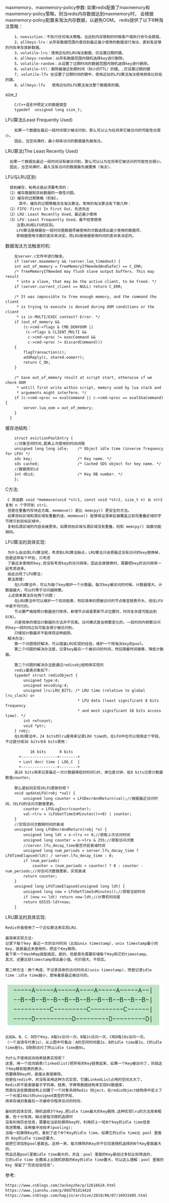 
maxmemory、maxmemory-policy参数:
如果redis配置了maxmemory和maxmemory-policy策略，则当redis内存数据达到maxmemory时，
会根据maxmemory-policy配置来淘汰内存数据，以避免OOM。
redis提供了以下6种淘汰策略：

        1，noeviction：不执行任何淘汰策略，当达到内存限制的时候客户端执行命令会报错。
        2，allkeys-lru：从所有数据范围内查找到最近最少使用的数据进行淘汰，直到有足够的内存来存放新数据。
        3，volatile-lru：使用近似的LRU淘汰数据，仅设置过期的键。
        4，allkeys-random：从所有数据范围内随机选择key进行删除。
        5，volatile-random：从设置了过期时间的数据范围内随机选择key进行删除。
        6，volatile-ttl：删除最接近到期​​时间（较小的TTL）的键。,仅设置过期的键
        7, volatile-lfu	在设置了过期时间的键中，使用近似的LFU算法淘汰使用频率比较低的键。
        8，allkeys-lfu	使用近似的LFU算法淘汰整个数据库的键。
        
size_t
        
        C/C++语言中预定义的数据类型
        typedef  unsigned long size_t;
        
LFU算法(Least Frequently Used)
        
        如果一个数据在最近一段时间很少被访问到，那么可以认为在将来它被访问的可能性也很小。
        因此，当空间满时，最小频率访问的数据最先被淘汰。
        
LRU算法(The Least Recently Used)

      如果一个数据在最近一段时间没有被访问到，那么可以认为在将来它被访问的可能性也很小。
      因此，当空间满时，最久没有访问的数据最先被置换（淘汰）。

LFU与LRU区别:

      提到缓存，有两点是必须要考虑的：
     （1）缓存数据和目标数据的一致性问题。
     （2）缓存的过期策略（机制）。
          其中，缓存的过期策略涉及淘汰算法。常用的淘汰算法有下面几种：
     （1）FIFO：First In First Out，先进先出
     （2）LRU：Least Recently Used，最近最少使用
     （3）LFU：Least Frequently Used，最不经常使用
         注意LRU和LFU的区别。
         LFU算法是根据在一段时间里数据项被使用的次数选择出最少使用的数据项，
         即根据使用次数的差异来决定。而LRU是根据使用时间的差异来决定的。
         

数据淘汰方法触发时机:
       
        在server.c文件中进行触发。
        if (server.maxmemory && !server.lua_timedout) {
        int out_of_memory = freeMemoryIfNeededAndSafe() == C_ERR;
        /* freeMemoryIfNeeded may flush slave output buffers. This may result
         * into a slave, that may be the active client, to be freed. */
        if (server.current_client == NULL) return C_ERR;
    
        /* It was impossible to free enough memory, and the command the client
         * is trying to execute is denied during OOM conditions or the client
         * is in MULTI/EXEC context? Error. */
        if (out_of_memory &&
            (c->cmd->flags & CMD_DENYOOM ||
             (c->flags & CLIENT_MULTI &&
              c->cmd->proc != execCommand &&
              c->cmd->proc != discardCommand)))
        {
            flagTransaction(c);
            addReply(c, shared.oomerr);
            return C_OK;
        }
    
        /* Save out_of_memory result at script start, otherwise if we check OOM
         * untill first write within script, memory used by lua stack and
         * arguments might interfere. */
        if (c->cmd->proc == evalCommand || c->cmd->proc == evalShaCommand) {
            server.lua_oom = out_of_memory;
        }
      }

缓存池结构：
    
        struct evictionPoolEntry {
        //对象空闲时间,距离上次使用的时间间隔
        unsigned long long idle;    /* Object idle time (inverse frequency for LFU) */
        sds key;                    /* Key name. */
        sds cached;                 /* Cached SDS object for key name. */
        //数据库的id
        int dbid;                   /* Key DB number. */
        };
        
C方法:
        
     C 库函数 void *memmove(void *str1, const void *str2, size_t n) 从 str2 复制 n 个字符到 str1，
     但是在重叠内存块这方面，memmove() 是比 memcpy() 更安全的方法。
     如果目标区域和源区域有重叠的话，memmove() 能够保证源串在被覆盖之前将重叠区域的字节拷贝到目标区域中，
     复制后源区域的内容会被更改。如果目标区域与源区域没有重叠，则和 memcpy() 函数功能相同。

LFU算法的具体实现:
    
     为什么会出现LFU算法呢，考虑到LRU算法缺点，LRU算法只会把最近没有访问的key替换掉，但是这样有个坏处，只考虑
     了最近未使用的key,但没有考虑key的访问频率。因此在做替换时，需要把key的访问频率一起考虑进来。
     由此出现了LFU算法:
     算法原理:
        在LFU算法中，可以为每个key维护一个计数器。每次key被访问的时候，计数器增大。计数器越大，可以约等于访问越频繁。
     上述简单算法存在两个问题：
        在LRU算法中可以维护一个双向链表，然后简单的把被访问的节点移至链表开头，但在LFU中是不可行的，
        节点要严格按照计数器进行排序，新增节点或者更新节点位置时，时间复杂度可能达到O(N)。
        只是简单的增加计数器的方法并不完美。访问模式是会频繁变化的，一段时间内频繁访问的key一段时间之后可能会很少被访问到，
        只增加计数器并不能体现这种趋势。
     解决办法:
        第一个问题很好解决，可以借鉴LRU实现的经验，维护一个待淘汰key的pool。
        第二个问题的解决办法是，记录key最后一个被访问的时间，然后随着时间推移，降低计数器。
        
        第二个问题的解决办法是通过redisobj结构体实现的
        redis基类对象如下:
        typedef struct redisObject {
            unsigned type:4;
            unsigned encoding:4;
            unsigned lru:LRU_BITS; /* LRU time (relative to global lru_clock) or
                                    * LFU data (least significant 8 bits frequency
                                    * and most significant 16 bits access time). */
            int refcount;
            void *ptr;
        } robj;
        在LRU算法中，24 bits的lru是用来记录LRU time的，在LFU中也可以使用这个字段，不过是分成16 bits与8 bits使用：

               16 bits      8 bits
          +----------------+--------+
          + Last decr time | LOG_C  |
          +----------------+--------+
        高16 bits用来记录最近一次计数器降低的时间ldt，单位是分钟，低8 bits记录计数器数值counter。
        
        那么是如何实现对LFU更新的呢？
        void updateLFU(robj *val) {
            unsigned long counter = LFUDecrAndReturn(val);//根据最近访问时间，对LFU的访问次数做更新。
            counter = LFULogIncr(counter);
            val->lru = (LFUGetTimeInMinutes()<<8) | counter;
        }
        //实现访问次数随时间的衰减
        unsigned long LFUDecrAndReturn(robj *o) {
            unsigned long ldt = o->lru >> 8;//获取上次访问时间
            unsigned long counter = o->lru & 255;//获取访问次数
            //server.lfu_decay_time是否开启衰减时间
            unsigned long num_periods = server.lfu_decay_time ? LFUTimeElapsed(ldt) / server.lfu_decay_time : 0;
            if (num_periods)
                counter = (num_periods > counter) ? 0 : counter - num_periods;//对访问次数做更新，实现衰减
            return counter;
        }
        unsigned long LFUTimeElapsed(unsigned long ldt) {
            unsigned long now = LFUGetTimeInMinutes();//获取当前时间
            if (now >= ldt) return now-ldt;//计算机时间差
            return 65535-ldt+now;
        }



LRU算法的具体实现:
    
    Redis作者使用了一个近似算法来实现LRU.
    
    最简单实现方法:
    记录下每个key 最近一次的访问时间（比如unix timestamp），unix timestamp最小的Key，就是最近未使用的，把这个Key移除。
    看下来一个HashMap就能搞定。是的，但是首先需要存储每个Key和它的timestamp。
    其次，还要比较timestamp得出最小值。代价很大，不现实。
    
    第二种方法：换个角度，不记录具体的访问时间点(unix timestamp)，而是记录idle time：idle time越小，意味着是最近被访问的。
    
![key的访问次数分布](../images/lru.png)

    比如A、B、C、D四个Key，A每5s访问一次，B每2s访问一次，C和D每10s访问一次。
    （一个波浪号代表1s），从上图中可看出：A的空闲时间是2s，B的idle time是1s，C的idle time是5s，D刚刚访问了所以idle time是0s。
    
    为什么不使用双向哈希链表实现呢？
    这里，用一个双向链表(linkedlist)把所有的Key链表起来，如果一个Key被访问了，将就这个Key移到链表的表头，
    而要移除Key时，直接从表尾移除。
    但是在redis中，并没有采用这种方式实现，它嫌LinkedList占用的空间太大了。
    Redis并不是直接基于字符串、链表、字典等数据结构来实现KV数据库，
    而是在这些数据结构上创建了一个对象系统Redis Object。在redisObject结构体中定义了一个长度24bit的unsigned类型的字段，
    用来存储对象最后一次被命令程序访问的时间.
    
    最初的具体实现，随机选择3个key,把idle time最大的key删除.这种实现lru的方法简单粗暴，但十分有效。缺点是每次随机选择时
    没有利用历史信息，需要在当前轮移除key时，利用好上一轮N个key的idle time信息
    改进策略，采用缓冲池技术(pooling):
    当每一轮移除Key时，拿到了这个N个Key的idle time，如果它的idle time比 pool 里面的 Key的idle time还要大，
    就把它添加到pool里面去。这样一来，每次移除的Key并不仅仅是随机选择的N个Key里面最大的，
    而且还是pool里面idle time最大的，并且：pool 里面的Key是经过多轮比较筛选的，
    它的idle time 在概率上比随机获取的Key的idle time要大，可以这么理解：pool 里面的Key 保留了"历史经验信息"。 
    
参考:

    https://www.cnblogs.com/Jackeyzhe/p/12616624.html
    https://www.jianshu.com/p/0dd701d1442d
    https://www.cnblogs.com/hapjin/archive/2019/06/07/10933405.html
